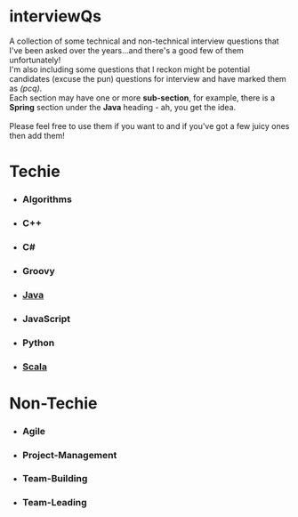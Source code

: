 # interviewQs
A collection of some technical and non-technical interview questions that I've been asked over the years...and there's a good few of them unfortunately!<br>
I'm also including some questions that I reckon might be potential candidates (excuse the pun) questions for interview and have marked them as *(pcq)*.<br>
Each section may have one or more **sub-section**, for example, there is a **Spring** section under the **Java** heading - ah, you get the idea.<br><br>
Please feel free to use them if you want to and if you've got a few juicy ones then add them!

# Techie
* ### Algorithms
* ### C++
* ### C#
* ### Groovy
* ### [Java](java/README.md)
* ### JavaScript
* ### Python
* ### [Scala](scala/README.md)

# Non-Techie
* ### Agile
* ### Project-Management
* ### Team-Building
* ### Team-Leading
